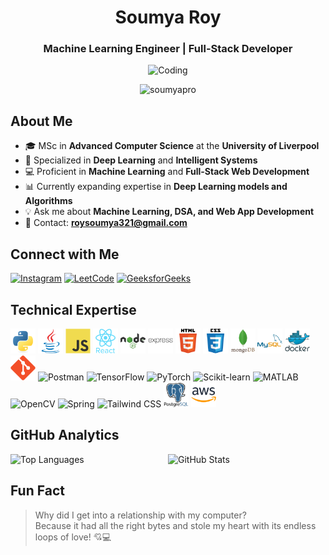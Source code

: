 <h1 align="center">Soumya Roy</h1>
<h3 align="center">Machine Learning Engineer | Full-Stack Developer</h3>
<p align="center">
  <img src="https://user-images.githubusercontent.com/74038190/212749447-bfb7e725-6987-49d9-ae85-2015e3e7cc41.gif" alt="Coding" width="500"/>
</p>
<p align="center">
  <img src="https://komarev.com/ghpvc/?username=soumyapro&label=Profile%20Views&color=0e75b6&style=flat" alt="soumyapro" />
</p>

## About Me

- 🎓 MSc in **Advanced Computer Science** at the **University of Liverpool**  
- 🔬 Specialized in **Deep Learning** and **Intelligent Systems**  
- 💻 Proficient in **Machine Learning** and **Full-Stack Web Development**  
- 📊 Currently expanding expertise in **Deep Learning models and Algorithms**  
- 💡 Ask me about **Machine Learning, DSA, and Web App Development**  
- 📧 Contact: **roysoumya321@gmail.com**  

## Connect with Me

<p align="left">
  <a href="https://instagram.com/sroy_68" target="_blank"><img src="https://raw.githubusercontent.com/rahuldkjain/github-profile-readme-generator/master/src/images/icons/Social/instagram.svg" alt="Instagram" width="30"/></a>
  <a href="https://www.leetcode.com/noob_coder159" target="_blank"><img src="https://raw.githubusercontent.com/rahuldkjain/github-profile-readme-generator/master/src/images/icons/Social/leet-code.svg" alt="LeetCode" width="30"/></a>
  <a href="https://auth.geeksforgeeks.org/user/roysoumya321" target="_blank"><img src="https://raw.githubusercontent.com/rahuldkjain/github-profile-readme-generator/master/src/images/icons/Social/geeks-for-geeks.svg" alt="GeeksforGeeks" width="30"/></a>
</p>

## Technical Expertise

<p align="left">
  <img src="https://raw.githubusercontent.com/devicons/devicon/master/icons/python/python-original.svg" alt="Python" width="40"/>
  <img src="https://raw.githubusercontent.com/devicons/devicon/master/icons/java/java-original.svg" alt="Java" width="40"/>
  <img src="https://raw.githubusercontent.com/devicons/devicon/master/icons/javascript/javascript-original.svg" alt="JavaScript" width="40"/>
  <img src="https://raw.githubusercontent.com/devicons/devicon/master/icons/react/react-original-wordmark.svg" alt="React" width="40"/>
  <img src="https://raw.githubusercontent.com/devicons/devicon/master/icons/nodejs/nodejs-original-wordmark.svg" alt="Node.js" width="40"/>
  <img src="https://raw.githubusercontent.com/devicons/devicon/master/icons/express/express-original-wordmark.svg" alt="Express.js" width="40"/>
  <img src="https://raw.githubusercontent.com/devicons/devicon/master/icons/html5/html5-original-wordmark.svg" alt="HTML" width="40"/>
  <img src="https://raw.githubusercontent.com/devicons/devicon/master/icons/css3/css3-original-wordmark.svg" alt="CSS" width="40"/>
  <img src="https://raw.githubusercontent.com/devicons/devicon/master/icons/mongodb/mongodb-original-wordmark.svg" alt="MongoDB" width="40"/>
  <img src="https://raw.githubusercontent.com/devicons/devicon/master/icons/mysql/mysql-original-wordmark.svg" alt="MySQL" width="40"/>
  <img src="https://raw.githubusercontent.com/devicons/devicon/master/icons/docker/docker-original-wordmark.svg" alt="Docker" width="40"/>
  <img src="https://raw.githubusercontent.com/devicons/devicon/master/icons/git/git-original.svg" alt="Git" width="40"/>
  <img src="https://www.vectorlogo.zone/logos/getpostman/getpostman-icon.svg" alt="Postman" width="40"/>
  <img src="https://www.vectorlogo.zone/logos/tensorflow/tensorflow-icon.svg" alt="TensorFlow" width="40"/>
  <img src="https://www.vectorlogo.zone/logos/pytorch/pytorch-icon.svg" alt="PyTorch" width="40"/>
  <img src="https://upload.wikimedia.org/wikipedia/commons/0/05/Scikit_learn_logo_small.svg" alt="Scikit-learn" width="40"/>
  <img src="https://upload.wikimedia.org/wikipedia/commons/2/21/Matlab_Logo.png" alt="MATLAB" width="40"/>
  <img src="https://www.vectorlogo.zone/logos/opencv/opencv-icon.svg" alt="OpenCV" width="40"/>
  <img src="https://www.vectorlogo.zone/logos/springio/springio-icon.svg" alt="Spring" width="40"/>
  <img src="https://www.vectorlogo.zone/logos/tailwindcss/tailwindcss-icon.svg" alt="Tailwind CSS" width="40"/>
  <img src="https://raw.githubusercontent.com/devicons/devicon/master/icons/postgresql/postgresql-original-wordmark.svg" alt="PostgreSQL" width="40"/>
  <img src="https://raw.githubusercontent.com/devicons/devicon/master/icons/amazonwebservices/amazonwebservices-original-wordmark.svg" alt="AWS" width="40"/>
</p>

## GitHub Analytics

<div>
  <img width="45%" align="left" src="https://github-readme-stats.vercel.app/api/top-langs?username=soumyapro&show_icons=true&locale=en&layout=compact&theme=default" alt="Top Languages" />
  <img width="50%" align="right" src="https://github-readme-stats.vercel.app/api?username=soumyapro&show_icons=true&locale=en&theme=default" alt="GitHub Stats" />
</div>
<br clear="all" />

## Fun Fact

> Why did I get into a relationship with my computer?  
> Because it had all the right bytes and stole my heart with its endless loops of love! 💘💻
